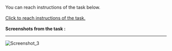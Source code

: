 You can reach instructions of the task below.
<br /><br />
    [Click to reach instructions of the task.](https://academy.patika.dev/tr/courses/html/odev1) <br/><br/>
    **Screenshots from the task :**<br/>
    <hr/>
> 

![Screenshot_3](https://github.com/emregokgedik/patikaTasks/assets/71225557/503e5e70-f4e8-4c55-a533-4b940f415242)
